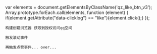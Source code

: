  var elements = document.getElementsByClassName('qz_like_btn_v3');
    Array.prototype.forEach.call(elements, function (element) {
        if(element.getAttribute("data-clicklog") == "like"){element.click();}
    });

	构建创建浏览器 获取到授权访问qq空间

	触发滚动事件

	再触发点赞事件... over...